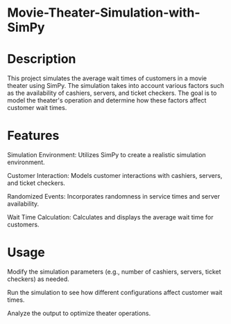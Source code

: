 # Movie-Theater-Simulation-with-SimPy
# Description
This project simulates the average wait times of customers in a movie theater using SimPy. The simulation takes into account various factors such as the availability of cashiers, servers, and ticket checkers. The goal is to model the theater's operation and determine how these factors affect customer wait times.
# Features
Simulation Environment: Utilizes SimPy to create a realistic simulation environment.

Customer Interaction: Models customer interactions with cashiers, servers, and ticket checkers.

Randomized Events: Incorporates randomness in service times and server availability.

Wait Time Calculation: Calculates and displays the average wait time for customers.

# Usage
Modify the simulation parameters (e.g., number of cashiers, servers, ticket checkers) as needed.

Run the simulation to see how different configurations affect customer wait times.

Analyze the output to optimize theater operations.
